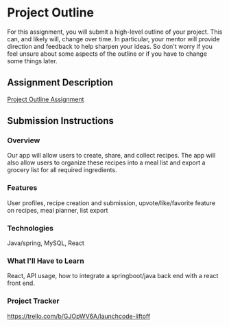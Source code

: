 # Project Outline
For this assignment, you will submit a high-level outline of your project. This can, and likely will, change over time. In particular, your mentor will provide direction and feedback to help sharpen your ideas. So don't worry if you feel unsure about some aspects of the outline or if you have to change some things later.

## Assignment Description
[Project Outline Assignment](https://education.launchcode.org/liftoff/modules/assignments/project-outline)

## Submission Instructions

### Overview
Our app will allow users to create, share, and collect recipes. 
The app will also allow users to organize these recipes into a meal list and export a grocery list for all required ingredients.
### Features
User profiles, recipe creation and submission, upvote/like/favorite feature on recipes, meal planner, list export
### Technologies
Java/spring, MySQL, React
### What I'll Have to Learn
React, API usage, how to integrate a springboot/java back end with a react front end.
### Project Tracker
https://trello.com/b/GJOpWV6A/launchcode-liftoff
